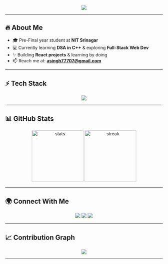 
<p align="center">
  <a href="https://github.com/akshat770">
    <img src="https://readme-typing-svg.herokuapp.com?size=28&duration=4000&color=F72CDA&center=true&vCenter=true&width=600&lines=Hey+👋,+I'm+Akshat+Singh;Web+Developer+🚀;NIT+Srinagar+Student+🎓" />
  </a>
</p>


---

## 🔥 About Me
- 🎓 Pre-Final year student at **NIT Srinagar**  
- 💻 Currently learning **DSA in C++** & exploring **Full-Stack Web Dev**  
- ✨ Building **React projects** & learning by doing  
- 📫 Reach me at: **asingh77707@gmail.com**  

---

## ⚡ Tech Stack
<p align="center">
  <img src="https://skillicons.dev/icons?i=cpp,html,css,js,react,nodejs,express,mongodb,mysql,git,github,vscode" />
</p>

---

## 📊 GitHub Stats
<p align="center">
  <img src="https://github-readme-stats.vercel.app/api?username=akshat770&show_icons=true&theme=radical" alt="stats" height="165"/>
  <img src="https://github-readme-streak-stats.herokuapp.com/?user=akshat770&theme=radical" alt="streak" height="165"/>
</p>

---

## 🌍 Connect With Me
<p align="center">
  <a href="https://linkedin.com/in/akshat-singh-226815278"><img src="https://img.shields.io/badge/LinkedIn-0077B5?logo=linkedin&logoColor=white" /></a>
  <a href="https://instagram.com/akshhxttt"><img src="https://img.shields.io/badge/Instagram-E4405F?logo=instagram&logoColor=white" /></a>
  <a href="mailto:asingh77707@gmail.com"><img src="https://img.shields.io/badge/Email-D14836?logo=gmail&logoColor=white" /></a>
</p>

---

## 📈 Contribution Graph
<p align="center">
  <img src="https://github-readme-activity-graph.vercel.app/graph?username=akshat770&theme=tokyo-night" />
</p>

---
